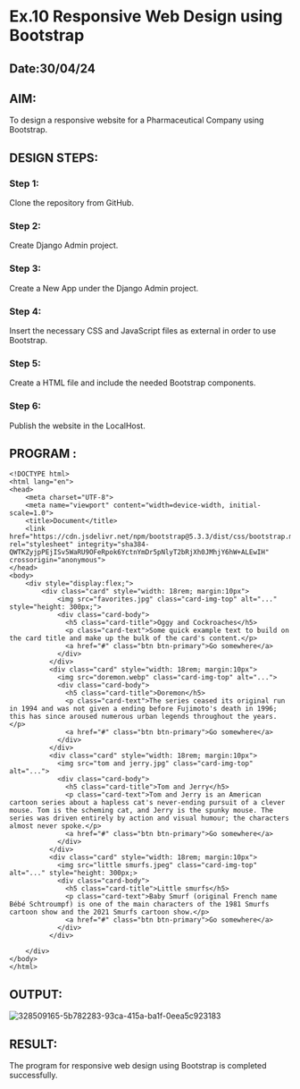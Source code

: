 # Ex.10 Responsive Web Design using Bootstrap
## Date:30/04/24

## AIM:
To design a responsive website for a Pharmaceutical Company using Bootstrap.


## DESIGN STEPS:

### Step 1:
Clone the repository from GitHub.

### Step 2:
Create Django Admin project.

### Step 3:
Create a New App under the Django Admin project.

### Step 4:
Insert the necessary CSS and JavaScript files as external in order to use Bootstrap.

### Step 5:
Create a HTML file and include the needed Bootstrap components.

### Step 6:
Publish the website in the LocalHost.

## PROGRAM :
```
<!DOCTYPE html>
<html lang="en">
<head>
    <meta charset="UTF-8">
    <meta name="viewport" content="width=device-width, initial-scale=1.0">
    <title>Document</title>
    <link href="https://cdn.jsdelivr.net/npm/bootstrap@5.3.3/dist/css/bootstrap.min.css" rel="stylesheet" integrity="sha384-QWTKZyjpPEjISv5WaRU9OFeRpok6YctnYmDr5pNlyT2bRjXh0JMhjY6hW+ALEwIH" crossorigin="anonymous">
</head>
<body>
    <div style="display:flex;">
        <div class="card" style="width: 18rem; margin:10px">
            <img src="favorites.jpg" class="card-img-top" alt="..." style="height: 300px;">
            <div class="card-body">
              <h5 class="card-title">Oggy and Cockroaches</h5>
              <p class="card-text">Some quick example text to build on the card title and make up the bulk of the card's content.</p>
              <a href="#" class="btn btn-primary">Go somewhere</a>
            </div>
          </div>
          <div class="card" style="width: 18rem; margin:10px">
            <img src="doremon.webp" class="card-img-top" alt="...">
            <div class="card-body">
              <h5 class="card-title">Doremon</h5>
              <p class="card-text">The series ceased its original run in 1994 and was not given a ending before Fujimoto's death in 1996; this has since aroused numerous urban legends throughout the years.</p>
              <a href="#" class="btn btn-primary">Go somewhere</a>
            </div>
          </div>
          <div class="card" style="width: 18rem; margin:10px">
            <img src="tom and jerry.jpg" class="card-img-top" alt="...">
            <div class="card-body">
              <h5 class="card-title">Tom and Jerry</h5>
              <p class="card-text">Tom and Jerry is an American cartoon series about a hapless cat's never-ending pursuit of a clever mouse. Tom is the scheming cat, and Jerry is the spunky mouse. The series was driven entirely by action and visual humour; the characters almost never spoke.</p>
              <a href="#" class="btn btn-primary">Go somewhere</a>
            </div>
          </div>
          <div class="card" style="width: 18rem; margin:10px">
            <img src="little smurfs.jpeg" class="card-img-top" alt="..." style="height: 300px;>
            <div class="card-body">
              <h5 class="card-title">Little smurfs</h5>
              <p class="card-text">Baby Smurf (original French name Bébé Schtroumpf) is one of the main characters of the 1981 Smurfs cartoon show and the 2021 Smurfs cartoon show.</p>
              <a href="#" class="btn btn-primary">Go somewhere</a>
            </div>
          </div>
          
    </div>
</body>
</html>
```

## OUTPUT:

![328509165-5b782283-93ca-415a-ba1f-0eea5c923183](https://github.com/ameeshajeffi/Pharma/assets/150773598/4f2026b8-9605-47aa-9804-c61ca36c6850)


## RESULT:
The program for responsive web design using Bootstrap is completed successfully.
